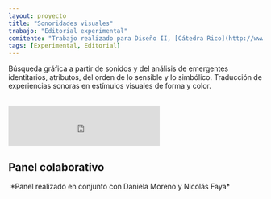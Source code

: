 ```yaml
---
layout: proyecto
title: "Sonoridades visuales"
trabajo: "Editorial experimental"
comitente: "Trabajo realizado para Diseño II, [Cátedra Rico](http://www.catedrarico.com.ar){:target="_blank"}, FADU--UBA."
tags: [Experimental, Editorial]
---
```


Búsqueda gráfica a partir de sonidos y del análisis de emergentes identitarios, atributos, del orden de lo sensible y lo simbólico. Traducción de experiencias sonoras en estímulos visuales de forma y color.

<div class="fotorama">
	<img src="{{ site.baseurl }}/img/2013_sonoridades-ed-01.jpg" alt="" />
	<img src="{{ site.baseurl }}/img/2013_sonoridades-ed-02.jpg" alt="" />
	<img src="{{ site.baseurl }}/img/2013_sonoridades-ed-03.jpg" alt="" />
	<img src="{{ site.baseurl }}/img/2013_sonoridades-ed-04.jpg" alt="" />
	<img src="{{ site.baseurl }}/img/2013_sonoridades-ed-05.jpg" alt="" />
	<img src="{{ site.baseurl }}/img/2013_sonoridades-ed-06.jpg" alt="" />
	<img src="{{ site.baseurl }}/img/2013_sonoridades-ed-07.jpg" alt="" />
	<img src="{{ site.baseurl }}/img/2013_sonoridades-ed-08.jpg" alt="" />
	<img src="{{ site.baseurl }}/img/2013_sonoridades-ed-09.jpg" alt="" />
	<img src="{{ site.baseurl }}/img/2013_sonoridades-ed-10.jpg" alt="" />
	<img src="{{ site.baseurl }}/img/2013_sonoridades-ed-11.jpg" alt="" />
</div>

<iframe src="https://embed.spotify.com/?uri=spotify:track:6gvtc6TZVhAVR81gA44dvd" width="300" height="80" frameborder="0" allowtransparency="true"></iframe>

<h2>Panel colaborativo</h2>
<img src="{{ site.baseurl }}/img/2013_sonoridades-panel.jpg" alt="" />
*Panel realizado en conjunto con Daniela Moreno y Nicolás Faya*  
